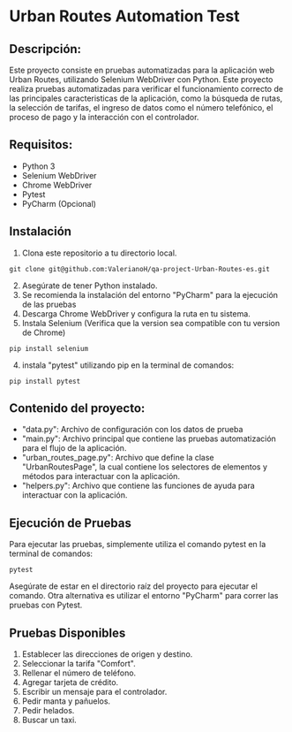 # Urban Routes Automation Test

## Descripción: 
Este proyecto consiste en pruebas automatizadas para la aplicación web Urban Routes, utilizando Selenium WebDriver con Python. Este proyecto realiza pruebas automatizadas para verificar el funcionamiento correcto de las principales caracteristicas de la aplicación, como la búsqueda de rutas, la selección de tarifas, el ingreso de datos como el número telefónico, el proceso de pago y la interacción con el controlador.

## Requisitos:
- Python 3
- Selenium WebDriver
- Chrome WebDriver
- Pytest
- PyCharm (Opcional)

## Instalación
1. Clona este repositorio a tu directorio local.
```
git clone git@github.com:ValerianoH/qa-project-Urban-Routes-es.git
```
2. Asegúrate de tener Python instalado.
3. Se recomienda la instalación del entorno "PyCharm" para la ejecución de las pruebas
4. Descarga Chrome WebDriver y configura la ruta en tu sistema.
5. Instala Selenium (Verifica que la version sea compatible con tu version de Chrome)
```
pip install selenium
```
4. instala "pytest" utilizando pip en la terminal de comandos:
```
pip install pytest
```

## Contenido del proyecto:
- "data.py": Archivo de configuración con los datos de prueba
- "main.py": Archivo principal que contiene las pruebas automatización para el flujo de la aplicación.
- "urban_routes_page.py": Archivo que define la clase "UrbanRoutesPage", la cual contiene los selectores de elementos y métodos para interactuar con la aplicación.
- "helpers.py": Archivo que contiene las funciones de ayuda para interactuar con la aplicación.
## Ejecución de Pruebas
Para ejecutar las pruebas, simplemente utiliza el comando pytest en la terminal de comandos:
```
pytest
```
Asegúrate de estar en el directorio raíz del proyecto para ejecutar el comando.
Otra alternativa es utilizar el entorno "PyCharm" para correr las pruebas con Pytest.

## Pruebas Disponibles
 1. Establecer las direcciones de origen y destino.
 2. Seleccionar la tarifa "Comfort".
 3. Rellenar el número de teléfono.
 4. Agregar tarjeta de crédito.
 5. Escribir un mensaje para el controlador.
 6. Pedir manta y pañuelos.
 7. Pedir helados.
 8. Buscar un taxi.